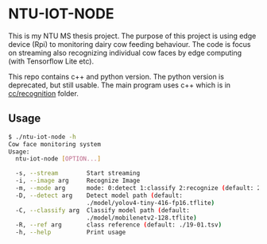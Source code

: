 # NTU-IOT-NODE

This is my NTU MS thesis project. The purpose of this project is using edge
 device (Rpi) to monitoring dairy cow feeding behaviour. The code is focus on
 streaming also recognizing individual cow faces by edge computing (with
 Tensorflow Lite etc).

This repo contains c++ and python version. The python version is deprecated, but still
usable. The main program uses c++ which is in 
[cc/recognition](https://github.com/WesleyCh3n/ntu-iot-node/tree/main/cc/recognition)
 folder.

## Usage

```bash
$ ./ntu-iot-node -h
Cow face monitoring system
Usage:
  ntu-iot-node [OPTION...]

  -s, --stream        Start streaming
  -i, --image arg     Recognize Image
  -m, --mode arg      mode: 0:detect 1:classify 2:recognize (default: 2)
  -D, --detect arg    Detect model path (default:
                      ./model/yolov4-tiny-416-fp16.tflite)
  -C, --classify arg  Classify model path (default:
                      ./model/mobilenetv2-128.tflite)
  -R, --ref arg       class reference (default: ./19-01.tsv)
  -h, --help          Print usage

```
